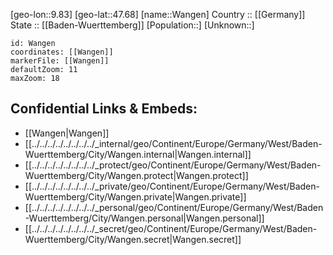 ﻿---
location: [47.68,9.83] 
mapzoom: [7,12] 
mapmarker: city 
type: City
tags:
- geo/City


SpocWebEntityId: 35438
isDeleted: false
confidential: public

---
[geo-lon::9.83] 
[geo-lat::47.68] 
[name::Wangen] 
Country :: [[Germany]]  
State :: [[Baden-Wuerttemberg]] 
[Population::] 
[Unknown::] 


```leaflet
id: Wangen
coordinates: [[Wangen]] 
markerFile: [[Wangen]] 
defaultZoom: 11 
maxZoom: 18
```


## Confidential Links & Embeds: 
- [[Wangen|Wangen]]  
- [[../../../../../../../../_internal/geo/Continent/Europe/Germany/West/Baden-Wuerttemberg/City/Wangen.internal|Wangen.internal]] 
- [[../../../../../../../../_protect/geo/Continent/Europe/Germany/West/Baden-Wuerttemberg/City/Wangen.protect|Wangen.protect]] 
- [[../../../../../../../../_private/geo/Continent/Europe/Germany/West/Baden-Wuerttemberg/City/Wangen.private|Wangen.private]] 
- [[../../../../../../../../_personal/geo/Continent/Europe/Germany/West/Baden-Wuerttemberg/City/Wangen.personal|Wangen.personal]] 
- [[../../../../../../../../_secret/geo/Continent/Europe/Germany/West/Baden-Wuerttemberg/City/Wangen.secret|Wangen.secret]] 
